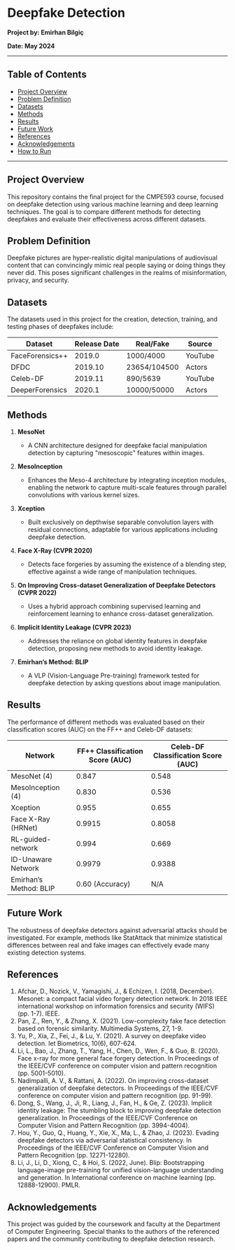 # Deepfake Detection

**Project by: Emirhan Bilgiç**

**Date: May 2024**

---

## Table of Contents
- [Project Overview](#project-overview)
- [Problem Definition](#problem-definition)
- [Datasets](#datasets)
- [Methods](#methods)
- [Results](#results)
- [Future Work](#future-work)
- [References](#references)
- [Acknowledgements](#acknowledgements)
- [How to Run](#how-to-run)

---

## Project Overview

This repository contains the final project for the CMPE593 course, focused on deepfake detection using various machine learning and deep learning techniques. The goal is to compare different methods for detecting deepfakes and evaluate their effectiveness across different datasets.

## Problem Definition

Deepfake pictures are hyper-realistic digital manipulations of audiovisual content that can convincingly mimic real people saying or doing things they never did. This poses significant challenges in the realms of misinformation, privacy, and security.

## Datasets

The datasets used in this project for the creation, detection, training, and testing phases of deepfakes include:

| Dataset           | Release Date | Real/Fake  | Source   |
|-------------------|--------------|------------|----------|
| FaceForensics++   | 2019.0       | 1000/4000  | YouTube  |
| DFDC              | 2019.10      | 23654/104500 | Actors  |
| Celeb-DF          | 2019.11      | 890/5639   | YouTube  |
| DeeperForensics   | 2020.1       | 10000/50000 | Actors  |

## Methods

1. **MesoNet**
   - A CNN architecture designed for deepfake facial manipulation detection by capturing "mesoscopic" features within images.

2. **MesoInception**
   - Enhances the Meso-4 architecture by integrating inception modules, enabling the network to capture multi-scale features through parallel convolutions with various kernel sizes.

3. **Xception**
   - Built exclusively on depthwise separable convolution layers with residual connections, adaptable for various applications including deepfake detection.

4. **Face X-Ray (CVPR 2020)**
   - Detects face forgeries by assuming the existence of a blending step, effective against a wide range of manipulation techniques.

5. **On Improving Cross-dataset Generalization of Deepfake Detectors (CVPR 2022)**
   - Uses a hybrid approach combining supervised learning and reinforcement learning to enhance cross-dataset generalization.

6. **Implicit Identity Leakage (CVPR 2023)**
   - Addresses the reliance on global identity features in deepfake detection, proposing new methods to avoid identity leakage.

7. **Emirhan’s Method: BLIP**
   - A VLP (Vision-Language Pre-training) framework tested for deepfake detection by asking questions about image manipulation.

## Results

The performance of different methods was evaluated based on their classification scores (AUC) on the FF++ and Celeb-DF datasets:

| Network              | FF++ Classification Score (AUC) | Celeb-DF Classification Score (AUC) |
|----------------------|---------------------------------|------------------------------------|
| MesoNet (4)          | 0.847                           | 0.548                              |
| MesoInception (4)    | 0.830                           | 0.536                              |
| Xception             | 0.955                           | 0.655                              |
| Face X-Ray (HRNet)   | 0.9915                          | 0.8058                             |
| RL-guided-network    | 0.994                           | 0.669                              |
| ID-Unaware Network   | 0.9979                          | 0.9388                             |
| Emirhan’s Method: BLIP | 0.60 (Accuracy)                 | N/A                                |

## Future Work

The robustness of deepfake detectors against adversarial attacks should be investigated. For example, methods like StatAttack that minimize statistical differences between real and fake images can effectively evade many existing detection systems.

## References

1. Afchar, D., Nozick, V., Yamagishi, J., & Echizen, I. (2018, December). Mesonet: a compact facial video forgery detection network. In 2018 IEEE international workshop on information forensics and security (WIFS) (pp. 1-7). IEEE.
2. Pan, Z., Ren, Y., & Zhang, X. (2021). Low-complexity fake face detection based on forensic similarity. Multimedia Systems, 27, 1-9.
3. Yu, P., Xia, Z., Fei, J., & Lu, Y. (2021). A survey on deepfake video detection. Iet Biometrics, 10(6), 607-624.
4. Li, L., Bao, J., Zhang, T., Yang, H., Chen, D., Wen, F., & Guo, B. (2020). Face x-ray for more general face forgery detection. In Proceedings of the IEEE/CVF conference on computer vision and pattern recognition (pp. 5001-5010).
5. Nadimpalli, A. V., & Rattani, A. (2022). On improving cross-dataset generalization of deepfake detectors. In Proceedings of the IEEE/CVF conference on computer vision and pattern recognition (pp. 91-99).
6. Dong, S., Wang, J., Ji, R., Liang, J., Fan, H., & Ge, Z. (2023). Implicit identity leakage: The stumbling block to improving deepfake detection generalization. In Proceedings of the IEEE/CVF Conference on Computer Vision and Pattern Recognition (pp. 3994-4004).
7. Hou, Y., Guo, Q., Huang, Y., Xie, X., Ma, L., & Zhao, J. (2023). Evading deepfake detectors via adversarial statistical consistency. In Proceedings of the IEEE/CVF Conference on Computer Vision and Pattern Recognition (pp. 12271-12280).
8. Li, J., Li, D., Xiong, C., & Hoi, S. (2022, June). Blip: Bootstrapping language-image pre-training for unified vision-language understanding and generation. In International conference on machine learning (pp. 12888-12900). PMLR.

## Acknowledgements

This project was guided by the coursework and faculty at the Department of Computer Engineering. Special thanks to the authors of the referenced papers and the community contributing to deepfake detection research.

